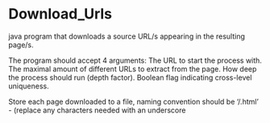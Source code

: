 # Download_Urls
java program that downloads a source URL/s appearing in the resulting page/s. 

The program should accept 4 arguments:
The URL to start the process with.
The maximal amount of different URLs to extract from the page.
How deep the process should run (depth factor).
Boolean flag indicating cross-level uniqueness.
 
Store each page downloaded to a file, naming convention should be ‘<depth>/<url>.html’ - (replace any characters needed with an underscore

